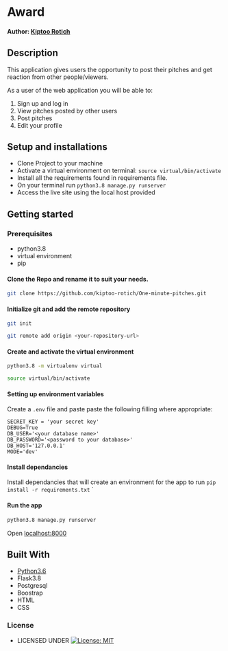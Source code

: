 #  Award

#### Author: [Kiptoo Rotich](https://github.com/kiptoo-rotich)


## Description
This application gives users the opportunity to post their pitches and get reaction from other people/viewers.

As a user of the web application you will be able to:

1. Sign up and log in
2. View pitches posted by other users
3. Post pitches
4. Edit your profile

## Setup and installations
* Clone Project to your machine
* Activate a virtual environment on terminal: `source virtual/bin/activate`
* Install all the requirements found in requirements file.
* On your terminal run `python3.8 manage.py runserver`
* Access the live site using the local host provided



## Getting started

### Prerequisites
* python3.8
* virtual environment
* pip

#### Clone the Repo and rename it to suit your needs.
```bash
git clone https://github.com/kiptoo-rotich/One-minute-pitches.git
```
#### Initialize git and add the remote repository
```bash
git init
```
```bash
git remote add origin <your-repository-url>
```

#### Create and activate the virtual environment
```bash
python3.8 -m virtualenv virtual
```

```bash
source virtual/bin/activate
```

#### Setting up environment variables
Create a `.env` file and paste paste the following filling where appropriate:
```
SECRET_KEY = 'your secret key'
DEBUG=True
DB_USER='<your database name>'
DB_PASSWORD='<password to your database>'
DB_HOST='127.0.0.1'
MODE='dev'
```

#### Install dependancies
Install dependancies that will create an environment for the app to run
`pip install -r requirements.txt`
`

#### Run the app
```bash
python3.8 manage.py runserver
```
Open [localhost:8000](http://127.0.0.1:5000/)

       
## Built With

* [Python3.6](https://docs.python.org/3/)
* Flask3.8
* Postgresql 
* Boostrap
* HTML
* CSS


### License

* LICENSED UNDER  [![License: MIT](https://img.shields.io/badge/License-MIT-yellow.svg)](license/MIT)